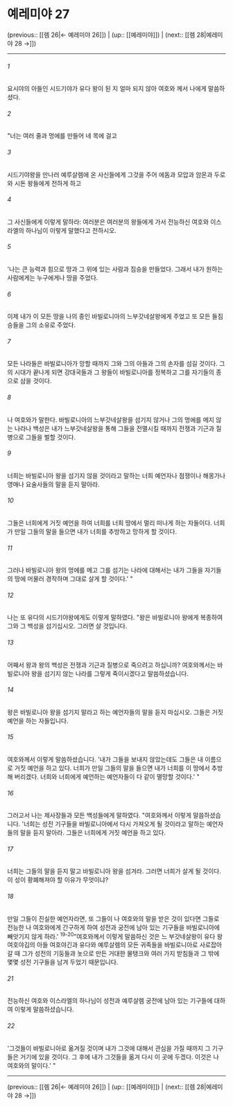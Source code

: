 # 예레미야 27

(previous:: [[렘 26|← 예레미야 26]]) | (up:: [[예레미야]]) | (next:: [[렘 28|예레미야 28 →]])

***




###### 1 

요시야의 아들인 시드기야가 유다 왕이 된 지 얼마 되지 않아 여호와 께서 나에게 말씀하셨다. 



###### 2 

"너는 여러 줄과 멍에를 만들어 네 목에 걸고 



###### 3 

시드기야왕을 만나러 예루살렘에 온 사신들에게 그것을 주어 에돔과 모압과 암몬과 두로와 시돈 왕들에게 전하게 하고 



###### 4 

그 사신들에게 이렇게 말하라: 여러분은 여러분의 왕들에게 가서 전능하신 여호와 이스라엘의 하나님이 이렇게 말했다고 전하시오. 



###### 5 

'나는 큰 능력과 힘으로 땅과 그 위에 있는 사람과 짐승을 만들었다. 그래서 내가 원하는 사람에게는 누구에게나 땅을 주었다. 



###### 6 

이제 내가 이 모든 땅을 나의 종인 바빌로니아의 느부갓네살왕에게 주었고 또 모든 들짐승들을 그의 소유로 주었다. 



###### 7 

모든 나라들은 바빌로니아가 망할 때까지 그와 그의 아들과 그의 손자를 섬길 것이다. 그의 시대가 끝나게 되면 강대국들과 그 왕들이 바빌로니아를 정복하고 그를 자기들의 종으로 삼을 것이다. 



###### 8 

나 여호와가 말한다. 바빌로니아의 느부갓네살왕을 섬기지 않거나 그의 멍에를 메지 않는 나라나 백성은 내가 느부갓네살왕을 통해 그들을 전멸시킬 때까지 전쟁과 기근과 질병으로 그들을 벌할 것이다. 



###### 9 

너희는 바빌로니아 왕을 섬기지 않을 것이라고 말하는 너희 예언자나 점쟁이나 해몽가나 영매나 요술사들의 말을 듣지 말아라. 



###### 10 

그들은 너희에게 거짓 예언을 하여 너희를 너희 땅에서 멀리 떠나게 하는 자들이다. 너희가 만일 그들의 말을 들으면 내가 너희를 추방하고 망하게 할 것이다. 



###### 11 

그러나 바빌로니아 왕의 멍에를 메고 그를 섬기는 나라에 대해서는 내가 그들을 자기들의 땅에 머물러 경작하며 그대로 살게 할 것이다.' " 



###### 12 

나는 또 유다의 시드기야왕에게도 이렇게 말하였다. "왕은 바빌로니아 왕에게 복종하여 그와 그 백성을 섬기십시오. 그러면 살 것입니다. 



###### 13 

어째서 왕과 왕의 백성은 전쟁과 기근과 질병으로 죽으려고 하십니까? 여호와께서는 바빌로니아 왕을 섬기지 않는 나라를 그렇게 죽이시겠다고 말씀하셨습니다. 



###### 14 

왕은 바빌로니아 왕을 섬기지 말라고 하는 예언자들의 말을 듣지 마십시오. 그들은 거짓 예언을 하는 자들입니다. 



###### 15 

여호와께서 이렇게 말씀하셨습니다. '내가 그들을 보내지 않았는데도 그들은 내 이름으로 거짓 예언을 하고 있다. 너희가 만일 그들의 말을 들으면 내가 너희를 이 땅에서 추방해 버리겠다. 너희와 너희에게 예언하는 예언자들이 다 같이 멸망할 것이다.' " 



###### 16 

그러고서 나는 제사장들과 모든 백성들에게 말하였다. "여호와께서 이렇게 말씀하셨습니다. '너희는 성전 기구들을 바빌로니아에서 다시 가져오게 될 것이라고 말하는 예언자들의 말을 듣지 말아라. 그들은 너희에게 거짓 예언을 하고 있다. 



###### 17 

너희는 그들의 말을 듣지 말고 바빌로니아 왕을 섬겨라. 그러면 너희가 살게 될 것이다. 이 성이 황폐해져야 할 이유가 무엇이냐? 



###### 18 

만일 그들이 진실한 예언자라면, 또 그들이 나 여호와의 말을 받은 것이 있다면 그들로 전능한 나 여호와에게 간구하게 하여 성전과 궁전에 남아 있는 기구들을 바빌로니아에 빼앗기지 않게 하라.' <sup class="versenum">19-20</sup>"여호와께서 이렇게 말씀하신 것은 느 부갓네살왕이 유다 왕 여호야김의 아들 여호야긴과 유다와 예루살렘의 모든 귀족들을 바빌로니아로 사로잡아 갈 때 그가 성전의 기둥들과 놋으로 만든 거대한 물탱크와 여러 가지 받침들과 그 밖에 몇몇 성전 기구들을 남겨 두었기 때문입니다. 



###### 21 

전능하신 여호와 이스라엘의 하나님이 성전과 예루살렘 궁전에 남아 있는 기구들에 대하여 이렇게 말씀하셨습니다. 



###### 22 

'그것들이 바빌로니아로 옮겨질 것이며 내가 그것에 대해서 관심을 가질 때까지 그 기구들은 거기에 있을 것이다. 그 후에 내가 그것들을 옮겨 다시 이 곳에 두겠다. 이것은 나 여호와의 말이다.' "

***

(previous:: [[렘 26|← 예레미야 26]]) | (up:: [[예레미야]]) | (next:: [[렘 28|예레미야 28 →]])
